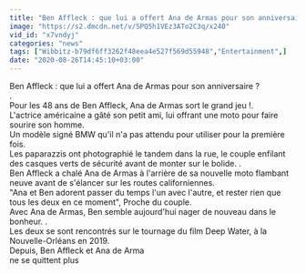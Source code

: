 ```yaml
---
title: "Ben Affleck : que lui a offert Ana de Armas pour son anniversaire ?"
image: "https://s2.dmcdn.net/v/SPQ5h1VEz3ATo2C3q/x240"
vid_id: "x7vndyj"
categories: "news"
tags: ["Wibbitz-b79df6ff3262f48eea4e527f569d55948","Entertainment",]
date: "2020-08-26T14:45:10+03:00"
---
```

Ben Affleck : que lui a offert Ana de Armas pour son anniversaire ?  <br>.  <br>Pour les 48 ans de Ben Affleck, Ana de Armas sort le grand jeu !.  <br>L'actrice américaine a gâté son petit ami, lui offrant une moto pour faire sourire son homme.  <br>Un modèle signé BMW qu'il n'a pas attendu pour utiliser pour la première fois.  <br>Les paparazzis ont photographié le tandem dans la rue, le couple enfilant des casques verts de sécurité avant de monter sur le bolide. .  <br>Ben Affleck a chalé Ana de Armas à l'arrière de sa nouvelle moto flambant neuve avant de s'élancer sur les routes californiennes.  <br>&quot;Ana et Ben adorent passer du temps l'un avec l'autre, et rester rien que tous les deux en ce moment&quot;, Proche du couple.  <br>Avec Ana de Armas, Ben semble aujourd'hui nager de nouveau dans le bonheur. .  <br>Les deux se sont rencontrés sur le tournage du film Deep Water, à la Nouvelle-Orléans en 2019.  <br>Depuis, Ben Affleck et Ana de Arma   <br>ne se quittent plus
